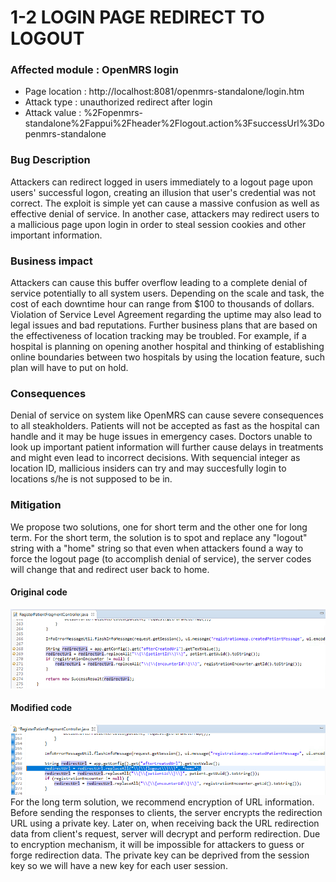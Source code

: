 # 1-2 LOGIN PAGE REDIRECT TO LOGOUT

### Affected module : OpenMRS login
+ Page location : http://localhost:8081/openmrs-standalone/login.htm
+ Attack type : unauthorized redirect after login
+ Attack value : %2Fopenmrs-standalone%2Fappui%2Fheader%2Flogout.action%3FsuccessUrl%3Dopenmrs-standalone

### Bug Description
Attackers can redirect logged in users immediately to a logout page upon users' successful logon, creating an illusion that user's credential was not correct. The exploit is simple yet can cause a massive confusion as well as effective denial of service. In another case, attackers may redirect users to a mallicious page upon login in order to steal session cookies and other important information.


### Business impact
Attackers can cause this buffer overflow leading to a complete denial of service potentially to all system users. Depending on the scale and task, the cost of each downtime hour can range from $100 to thousands of dollars. Violation of Service Level Agreement regarding the uptime may also lead to legal issues and bad reputations. Further business plans that are based on the effectiveness of location tracking may be troubled. For example, if a hospital is planning on opening another hospital and thinking of establishing online boundaries between two hospitals by using the location feature, such plan will have to put on hold.


### Consequences
Denial of service on system like OpenMRS can cause severe consequences to all steakholders. Patients will not be accepted as fast as the hospital can handle and it may be huge issues in emergency cases. Doctors unable to look up important patient information will further cause delays in treatments and might even lead to incorrect decisions. With sequencial integer as location ID, mallicious insiders can try and may succesfully login to locations s/he is not supposed to be in.

### Mitigation
We propose two solutions, one for short term and the other one for long term.
For the short term, the solution is to spot and replace any "logout" string with a "home" string so that even when attackers found a way to force the logout page (to accomplish denial of service), the server codes will change that and redirect user back to home.
#### Original code
![alt text](https://github.com/genterist/openMRS-Security/blob/master/4-SecurityPrinciples/images/t-fix3.png)
<br/>
#### Modified code
![alt text](https://github.com/genterist/openMRS-Security/blob/master/4-SecurityPrinciples/images/t-fix4.png)
<br/>
For the long term solution, we recommend encryption of URL information. Before sending the responses to clients, the server encrypts the redirection URL using a private key. Later on, when receiving back the URL redirection data from client's request, server will decrypt and perform redirection. Due to encryption mechanism, it will be impossible for attackers to guess or forge redirection data. The private key can be deprived from the session key so we will have a new key for each user session.
